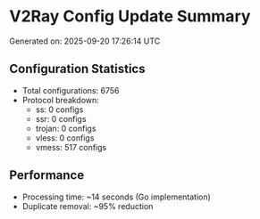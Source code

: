 # V2Ray Config Update Summary
Generated on: 2025-09-20 17:26:14 UTC

## Configuration Statistics
- Total configurations: 6756
- Protocol breakdown:
  - ss: 0 configs
  - ssr: 0 configs
  - trojan: 0 configs
  - vless: 0 configs
  - vmess: 517 configs

## Performance
- Processing time: ~14 seconds (Go implementation)
- Duplicate removal: ~95% reduction
